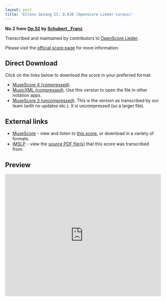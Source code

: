 ```yaml
---
layout: post
title: 'Ellens Gesang II, D.838 (OpenScore Lieder Corpus)'
---
```


__No.2 from [Op.52](https://fourscoreandmore.org/openscore/lieder/Schubert,_Franz/Op.52/) by [Schubert,_Franz](https://fourscoreandmore.org/openscore/lieder/Schubert,_Franz)__

Transcribed and maintained by contributors to [OpenScore Lieder].

Please visit the [official score page] for more information.

[official score page]: https://musescore.com/openscore-lieder-corpus/scores/6181076
[OpenScore Lieder]: https://musescore.com/openscore-lieder-corpus

## Direct Download

Click on the links below to download the score in your preferred format:
- [MuseScore 4 (compressed)](https://github.com/openscore/lieder/blob/main/scores/Schubert,_Franz/Op.52/2_Ellens_Gesang_II,_D.838/lc6181076.mscz?raw=true).
- [MusicXML (compressed)](https://github.com/openscore/lieder/blob/main/scores/Schubert,_Franz/Op.52/2_Ellens_Gesang_II,_D.838/lc6181076.mxl?raw=true). Use this version to open the file in other notation apps.
- [MuseScore 3 (uncompressed)](https://github.com/openscore/lieder/blob/main/scores/Schubert,_Franz/Op.52/2_Ellens_Gesang_II,_D.838/lc6181076.mscx?raw=true). This is the version as transcribed by our team (with no updates etc.). It is uncompressed (so a larger file).

## External links

- [MuseScore] - view and listen to [this score][MuseScore], or download in a variety of formats.
- [IMSLP] - view the [source PDF file(s)][IMSLP] that this score was transcribed from.

[MuseScore]: https://musescore.com/score/6181076
[IMSLP]: https://imslp.org/wiki/Special:ReverseLookup/62382

## Preview

<iframe width="100%" height="394" src="https://musescore.com/openscore-lieder-corpus/scores/6181076/embed" frameborder="0" allowfullscreen allow="autoplay; fullscreen"></iframe>
